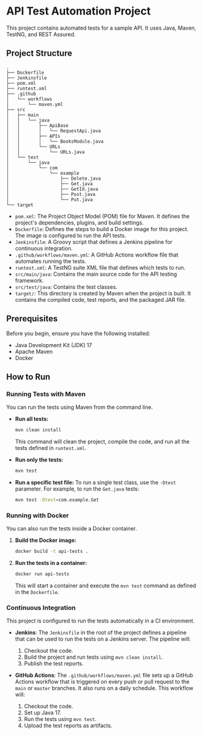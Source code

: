 # API Test Automation Project

This project contains automated tests for a sample API. It uses Java, Maven, TestNG, and REST Assured.

## Project Structure

```
.
├── Dockerfile
├── Jenkinsfile
├── pom.xml
├── runtest.xml
├── .github
│   └── workflows
│       └── maven.yml
├── src
│   ├── main
│   │   └── java
│   │       ├── ApiBase
│   │       │   └── RequestApi.java
│   │       ├── APIs
│   │       │   └── BooksModule.java
│   │       └── URLs
│   │           └── URLs.java
│   └── test
│       └── java
│           └── com
│               └── example
│                   ├── Delete.java
│                   ├── Get.java
│                   ├── GetId.java
│                   ├── Post.java
│                   └── Put.java
└── target
```

*   `pom.xml`: The Project Object Model (POM) file for Maven. It defines the project's dependencies, plugins, and build settings.
*   `Dockerfile`: Defines the steps to build a Docker image for this project. The image is configured to run the API tests.
*   `Jenkinsfile`: A Groovy script that defines a Jenkins pipeline for continuous integration.
*   `.github/workflows/maven.yml`: A GitHub Actions workflow file that automates running the tests.
*   `runtest.xml`: A TestNG suite XML file that defines which tests to run.
*   `src/main/java`: Contains the main source code for the API testing framework.
*   `src/test/java`: Contains the test classes.
*   `target/`: This directory is created by Maven when the project is built. It contains the compiled code, test reports, and the packaged JAR file.

## Prerequisites

Before you begin, ensure you have the following installed:
*   Java Development Kit (JDK) 17
*   Apache Maven
*   Docker

## How to Run

### Running Tests with Maven

You can run the tests using Maven from the command line.

*   **Run all tests:**
    ```bash
    mvn clean install
    ```
    This command will clean the project, compile the code, and run all the tests defined in `runtest.xml`.

*   **Run only the tests:**
    ```bash
    mvn test
    ```

*   **Run a specific test file:**
    To run a single test class, use the `-Dtest` parameter. For example, to run the `Get.java` tests:
    ```bash
    mvn test -Dtest=com.example.Get
    ```

### Running with Docker

You can also run the tests inside a Docker container.

1.  **Build the Docker image:**
    ```bash
    docker build -t api-tests .
    ```

2.  **Run the tests in a container:**
    ```bash
    docker run api-tests
    ```
    This will start a container and execute the `mvn test` command as defined in the `Dockerfile`.

### Continuous Integration

This project is configured to run the tests automatically in a CI environment.

*   **Jenkins**:
    The `Jenkinsfile` in the root of the project defines a pipeline that can be used to run the tests on a Jenkins server. The pipeline will:
    1.  Checkout the code.
    2.  Build the project and run tests using `mvn clean install`.
    3.  Publish the test reports.

*   **GitHub Actions**:
    The `.github/workflows/maven.yml` file sets up a GitHub Actions workflow that is triggered on every push or pull request to the `main` or `master` branches. It also runs on a daily schedule. This workflow will:
    1.  Checkout the code.
    2.  Set up Java 17.
    3.  Run the tests using `mvn test`.
    4.  Upload the test reports as artifacts.
